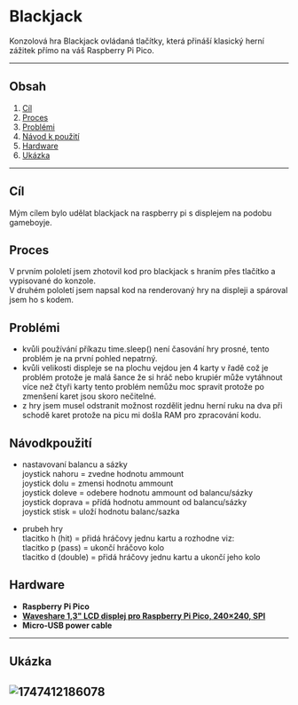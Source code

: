 # Blackjack

Konzolová hra Blackjack ovládaná tlačítky, která přináší klasický herní zážitek přímo na váš Raspberry Pi Pico.

---

## Obsah
1. [Cíl](#Cíl)
2. [Proces](#Proces)
3. [Problémi](#Problémi)
4. [Návod k použití](#Návodkpoužití)
5. [Hardware](#hardware)
6. [Ukázka](#ukázka)

---

## Cíl  
  Mým cílem bylo udělat blackjack na raspberry pi s displejem na podobu gameboyje.  
  
## Proces  
  V prvním pololetí jsem zhotovil kod pro blackjack s hraním přes tlačítko a vypisované do konzole.  
  V druhém pololetí jsem napsal kod na renderovaný hry na displeji a spároval jsem ho s kodem.  
  
## Problémi  
  - kvůli používání příkazu time.sleep() není časování hry prosné, tento problém je na první pohled nepatrný.  
  - kvůli velikosti displeje se na plochu vejdou jen 4 karty v řadě což je problém protože je malá šance že si hráč nebo krupiér 
    může vytáhnout více než čtyři karty tento problém nemůžu moc spravit protože po zmenšení karet jsou skoro nečitelné.  
  - z hry jsem musel odstranit možnost rozdělit jednu herní ruku na dva při schodě karet protože na picu mi došla RAM pro zpracování kodu.  
  
## Návodkpoužití
  - nastavovaní balancu a sázky  
      joystick nahoru     = zvedne hodnotu ammount  
      joystick dolu       = zmensi hodnotu ammount  
      joystick doleve     = odebere hodnotu ammount od balancu/sázky  
      joystick doprava    = přídá hodnotu ammount od balancu/sázky  
      joystick stisk      = uloží hodnotu balanc/sazka  
  
  - prubeh hry  
      tlacitko h (hit)    = přidá hráčovy jednu kartu a rozhodne viz:    
      tlacitko p (pass)   = ukončí hráčovo kolo    
      tlacitko d (double) = přidá hráčovy jednu kartu a ukončí jeho kolo  
    
## Hardware
- **Raspberry Pi Pico**
- **[Waveshare 1,3" LCD displej pro Raspberry Pi Pico, 240×240, SPI](https://rpishop.cz/lcd-oled-displeje/4022-waveshare-13-lcd-displej-pro-raspberry-pi-pico-240240-spi.html)**
- **Micro-USB power cable**

---
## Ukázka
![1747412186078](https://github.com/user-attachments/assets/97c523bc-52c9-4472-8c38-767d63d46572)
---

